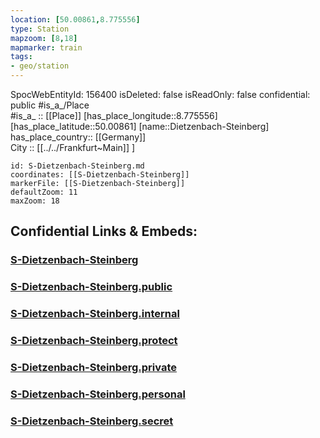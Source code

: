 ```yaml
---
location: [50.00861,8.775556] 
type: Station 
mapzoom: [8,18] 
mapmarker: train 
tags:
- geo/station
---
```

SpocWebEntityId: 156400
isDeleted: false
isReadOnly: false
confidential: public
#is_a_/Place  
#is_a_ :: [[Place]] 
[has_place_longitude::8.775556] 
[has_place_latitude::50.00861] 
[name::Dietzenbach-Steinberg] 
has_place_country:: [[Germany]]  
City :: [[../../Frankfurt~Main]] ] 


```leaflet
id: S-Dietzenbach-Steinberg.md
coordinates: [[S-Dietzenbach-Steinberg]] 
markerFile: [[S-Dietzenbach-Steinberg]] 
defaultZoom: 11 
maxZoom: 18
```


## Confidential Links & Embeds: 

### [S-Dietzenbach-Steinberg](/_Standards/Earth/Continent/Europe/Europe~Central/Germany/Germany~West/Hessen/counties~Hessen/Frankfurt~Main/Stations-FFM~S/S-Dietzenbach-Steinberg.md) 

### [S-Dietzenbach-Steinberg.public](/_public/Earth/Continent/Europe/Europe~Central/Germany/Germany~West/Hessen/counties~Hessen/Frankfurt~Main/Stations-FFM~S/S-Dietzenbach-Steinberg.public.md) 

### [S-Dietzenbach-Steinberg.internal](/_internal/Earth/Continent/Europe/Europe~Central/Germany/Germany~West/Hessen/counties~Hessen/Frankfurt~Main/Stations-FFM~S/S-Dietzenbach-Steinberg.internal.md) 

### [S-Dietzenbach-Steinberg.protect](/_protect/Earth/Continent/Europe/Europe~Central/Germany/Germany~West/Hessen/counties~Hessen/Frankfurt~Main/Stations-FFM~S/S-Dietzenbach-Steinberg.protect.md) 

### [S-Dietzenbach-Steinberg.private](/_private/Earth/Continent/Europe/Europe~Central/Germany/Germany~West/Hessen/counties~Hessen/Frankfurt~Main/Stations-FFM~S/S-Dietzenbach-Steinberg.private.md) 

### [S-Dietzenbach-Steinberg.personal](/_personal/Earth/Continent/Europe/Europe~Central/Germany/Germany~West/Hessen/counties~Hessen/Frankfurt~Main/Stations-FFM~S/S-Dietzenbach-Steinberg.personal.md) 

### [S-Dietzenbach-Steinberg.secret](/_secret/Earth/Continent/Europe/Europe~Central/Germany/Germany~West/Hessen/counties~Hessen/Frankfurt~Main/Stations-FFM~S/S-Dietzenbach-Steinberg.secret.md)

